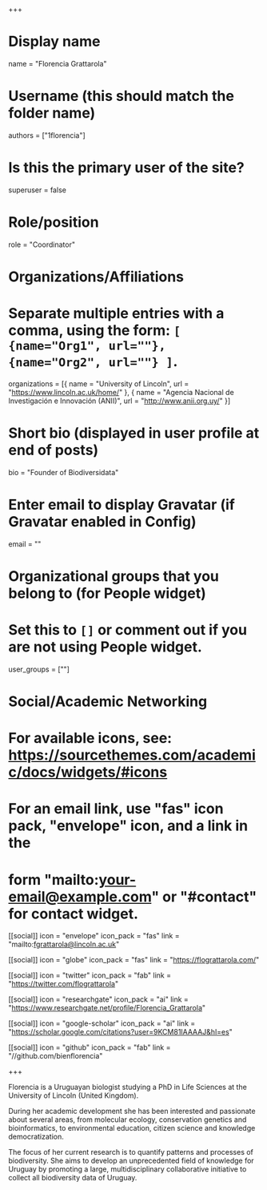 +++
# Display name
name = "Florencia Grattarola"

# Username (this should match the folder name)
authors = ["1florencia"]

# Is this the primary user of the site?
superuser = false

# Role/position
role = "Coordinator"

# Organizations/Affiliations
#   Separate multiple entries with a comma, using the form: `[ {name="Org1", url=""}, {name="Org2", url=""} ]`.
organizations = [{ name = "University of Lincoln", url = "https://www.lincoln.ac.uk/home/" }, { name = "Agencia Nacional de Investigación e Innovación (ANII)", url = "http://www.anii.org.uy/" }]

# Short bio (displayed in user profile at end of posts)
bio = "Founder of Biodiversidata"

# Enter email to display Gravatar (if Gravatar enabled in Config)
email = ""


# Organizational groups that you belong to (for People widget)
#   Set this to `[]` or comment out if you are not using People widget.
user_groups = [""]

# Social/Academic Networking
# For available icons, see: https://sourcethemes.com/academic/docs/widgets/#icons
#   For an email link, use "fas" icon pack, "envelope" icon, and a link in the
#   form "mailto:your-email@example.com" or "#contact" for contact widget.

[[social]]
  icon = "envelope"
  icon_pack = "fas"
  link = "mailto:fgrattarola@lincoln.ac.uk"
  
[[social]]
  icon = "globe"
  icon_pack = "fas"
  link = "https://flograttarola.com/"

[[social]]
  icon = "twitter"
  icon_pack = "fab"
  link = "https://twitter.com/flograttarola"
  
[[social]]
  icon = "researchgate"
  icon_pack = "ai"
  link = "https://www.researchgate.net/profile/Florencia_Grattarola"

[[social]]
  icon = "google-scholar"
  icon_pack = "ai"
  link = "https://scholar.google.com/citations?user=9KCM81IAAAAJ&hl=es"

[[social]]
  icon = "github"
  icon_pack = "fab"
  link = "//github.com/bienflorencia"


+++

Florencia is a Uruguayan biologist studying a PhD in Life Sciences at the University of Lincoln (United Kingdom).

During her academic development she has been interested and passionate about several areas, from molecular ecology, conservation genetics and bioinformatics, to environmental education, citizen science and knowledge democratization.

The focus of her current research is to quantify patterns and processes of biodiversity. She aims to develop an unprecedented field of knowledge for Uruguay by promoting a large, multidisciplinary collaborative initiative to collect all biodiversity data of Uruguay.


